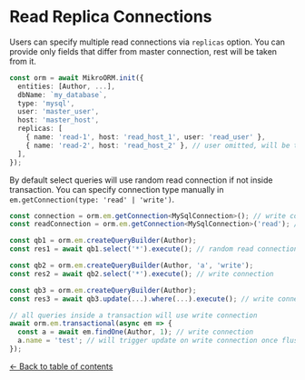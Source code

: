 ---
---

# Read Replica Connections

Users can specify multiple read connections via `replicas` option. You can provide only fields 
that differ from master connection, rest will be taken from it.

```typescript
const orm = await MikroORM.init({
  entities: [Author, ...],
  dbName: `my_database`,
  type: 'mysql',
  user: 'master_user',
  host: 'master_host',
  replicas: [
    { name: 'read-1', host: 'read_host_1', user: 'read_user' },
    { name: 'read-2', host: 'read_host_2' }, // user omitted, will be taken from master connection
  ],
});
```

By default select queries will use random read connection if not inside transaction. You can 
specify connection type manually in `em.getConnection(type: 'read' | 'write')`.

```typescript
const connection = orm.em.getConnection<MySqlConnection>(); // write connection
const readConnection = orm.em.getConnection<MySqlConnection>('read'); // random read connection

const qb1 = orm.em.createQueryBuilder(Author);
const res1 = await qb1.select('*').execute(); // random read connection

const qb2 = orm.em.createQueryBuilder(Author, 'a', 'write');
const res2 = await qb2.select('*').execute(); // write connection

const qb3 = orm.em.createQueryBuilder(Author);
const res3 = await qb3.update(...).where(...).execute(); // write connection

// all queries inside a transaction will use write connection
await orm.em.transactional(async em => {
  const a = await em.findOne(Author, 1); // write connection
  a.name = 'test'; // will trigger update on write connection once flushed
});
```

[&larr; Back to table of contents](index.md#table-of-contents)
